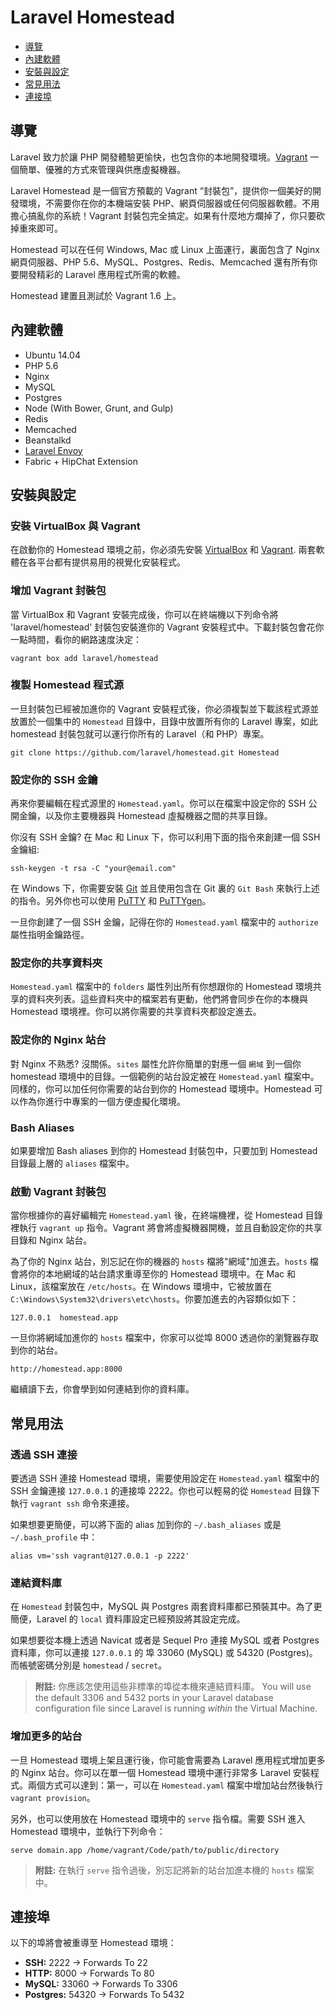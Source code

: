 # Laravel Homestead

- [導覽](#introduction)
- [內建軟體](#included-software)
- [安裝與設定](#installation-and-setup)
- [常見用法](#daily-usage)
- [連接埠](#ports)

<a name="introduction"></a>
## 導覽

Laravel 致力於讓 PHP 開發體驗更愉快，也包含你的本地開發環境。[Vagrant](http://vagrantup.com) 一個簡單、優雅的方式來管理與供應虛擬機器。

Laravel Homestead 是一個官方預載的 Vagrant “封裝包”，提供你一個美好的開發環境，不需要你在你的本機端安裝 PHP、網頁伺服器或任何伺服器軟體。不用擔心搞亂你的系統！Vagrant 封裝包完全搞定。如果有什麼地方爛掉了，你只要砍掉重來即可。

Homestead 可以在任何 Windows, Mac 或 Linux 上面運行，裏面包含了 Nginx 網頁伺服器、PHP 5.6、MySQL、Postgres、Redis、Memcached 還有所有你要開發精彩的 Laravel 應用程式所需的軟體。

Homestead 建置且測試於 Vagrant 1.6 上。

<a name="included-software"></a>
## 內建軟體

- Ubuntu 14.04
- PHP 5.6
- Nginx
- MySQL
- Postgres
- Node (With Bower, Grunt, and Gulp)
- Redis
- Memcached
- Beanstalkd
- [Laravel Envoy](/docs/ssh#envoy-task-runner)
- Fabric + HipChat Extension

<a name="installation-and-setup"></a>
## 安裝與設定

### 安裝 VirtualBox 與 Vagrant

在啟動你的 Homestead 環境之前，你必須先安裝 [VirtualBox](https://www.virtualbox.org/wiki/Downloads) 和 [Vagrant](http://www.vagrantup.com/downloads.html). 兩套軟體在各平台都有提供易用的視覺化安裝程式。

### 增加 Vagrant 封裝包

當 VirtualBox 和 Vagrant 安裝完成後，你可以在終端機以下列命令將 'laravel/homestead' 封裝包安裝進你的 Vagrant 安裝程式中。下載封裝包會花你一點時間，看你的網路速度決定：

	vagrant box add laravel/homestead

### 複製 Homestead 程式源

一旦封裝包已經被加進你的 Vagrant 安裝程式後，你必須複製並下載該程式源並放置於一個集中的 `Homestead` 目錄中，目錄中放置所有你的 Laravel 專案，如此 homestead 封裝包就可以運行你所有的 Laravel（和 PHP）專案。

	git clone https://github.com/laravel/homestead.git Homestead

### 設定你的 SSH 金鑰

再來你要編輯在程式源里的 `Homestead.yaml`。你可以在檔案中設定你的 SSH 公開金鑰，以及你主要機器與 Homestead 虛擬機器之間的共享目錄。

你沒有 SSH 金鑰? 在 Mac 和 Linux 下，你可以利用下面的指令來創建一個 SSH 金鑰組:

	ssh-keygen -t rsa -C "your@email.com"

在 Windows 下，你需要安裝 [Git](http://git-scm.com/) 並且使用包含在 Git 裏的 `Git Bash` 來執行上述的指令。另外你也可以使用 [PuTTY](http://www.chiark.greenend.org.uk/~sgtatham/putty/download.html) 和 [PuTTYgen](http://www.chiark.greenend.org.uk/~sgtatham/putty/download.html)。

一旦你創建了一個 SSH 金鑰，記得在你的 `Homestead.yaml` 檔案中的 `authorize` 屬性指明金鑰路徑。

### 設定你的共享資料夾

`Homestead.yaml` 檔案中的 `folders` 屬性列出所有你想跟你的 Homestead 環境共享的資料夾列表。這些資料夾中的檔案若有更動，他們將會同步在你的本機與 Homestead 環境裡。你可以將你需要的共享資料夾都設定進去。

### 設定你的 Nginx 站台

對 Nginx 不熟悉? 沒關係。`sites` 屬性允許你簡單的對應一個 `網域` 到一個你 homestead 環境中的目錄。一個範例的站台設定被在 `Homestead.yaml` 檔案中。同樣的，你可以加任何你需要的站台到你的 Homestead 環境中。Homestead 可以作為你進行中專案的一個方便虛擬化環境。

### Bash Aliases

如果要增加 Bash aliases 到你的 Homestead 封裝包中，只要加到 Homestead 目錄最上層的 `aliases` 檔案中。

### 啟動 Vagrant 封裝包

當你根據你的喜好編輯完 `Homestead.yaml` 後，在終端機裡，從 Homestead 目錄裡執行 `vagrant up` 指令。Vagrant 將會將虛擬機器開機，並且自動設定你的共享目錄和 Nginx 站台。

為了你的 Nginx 站台，別忘記在你的機器的 `hosts` 檔將"網域"加進去。`hosts` 檔會將你的本地網域的站台請求重導至你的 Homestead 環境中。在 Mac 和 Linux，該檔案放在 `/etc/hosts`。在 Windows 環境中，它被放置在 `C:\Windows\System32\drivers\etc\hosts`。你要加進去的內容類似如下：

	127.0.0.1  homestead.app

一旦你將網域加進你的 `hosts` 檔案中，你家可以從埠 8000 透過你的瀏覽器存取到你的站台。

	http://homestead.app:8000

繼續讀下去，你會學到如何連結到你的資料庫。

<a name="daily-usage"></a>
## 常見用法

### 透過 SSH 連接

要透過 SSH 連接 Homestead 環境，需要使用設定在 `Homestead.yaml` 檔案中的 SSH 金鑰連接 `127.0.0.1` 的連接埠 2222。你也可以輕易的從 `Homestead` 目錄下執行 `vagrant ssh` 命令來連接。

如果想要更簡便，可以將下面的 alias 加到你的 `~/.bash_aliases` 或是 `~/.bash_profile` 中：

	alias vm='ssh vagrant@127.0.0.1 -p 2222'

### 連結資料庫

在 `Homestead` 封裝包中，MySQL 與 Postgres 兩套資料庫都已預裝其中。為了更簡便，Laravel 的 `local` 資料庫設定已經預設將其設定完成。

如果想要從本機上透過 Navicat 或者是 Sequel Pro 連接 MySQL 或者 Postgres 資料庫，你可以連接 `127.0.0.1` 的 埠 33060 (MySQL) 或 54320 (Postgres)。而帳號密碼分別是 `homestead` / `secret`。

> **附註:** 你應該怎使用這些非標準的埠從本機來連結資料庫。 You will use the default 3306 and 5432 ports in your Laravel database configuration file since Laravel is running _within_ the Virtual Machine.

### 增加更多的站台

一旦 Homestead 環境上架且運行後，你可能會需要為 Laravel 應用程式增加更多的 Nginx 站台。你可以在單一個 Homestead 環境中運行非常多 Laravel 安裝程式。兩個方式可以達到：第一，可以在 `Homestead.yaml` 檔案中增加站台然後執行 `vagrant provision`。

另外，也可以使用放在 Homestead 環境中的 `serve` 指令檔。需要 SSH 進入 Homestead 環境中，並執行下列命令：

	serve domain.app /home/vagrant/Code/path/to/public/directory

> **附註:** 在執行 `serve` 指令過後，別忘記將新的站台加進本機的 `hosts` 檔案中。

<a name="ports"></a>
## 連接埠

以下的埠將會被重導至 Homestead 環境：

- **SSH:** 2222 -> Forwards To 22
- **HTTP:** 8000 -> Forwards To 80
- **MySQL:** 33060 -> Forwards To 3306
- **Postgres:** 54320 -> Forwards To 5432
